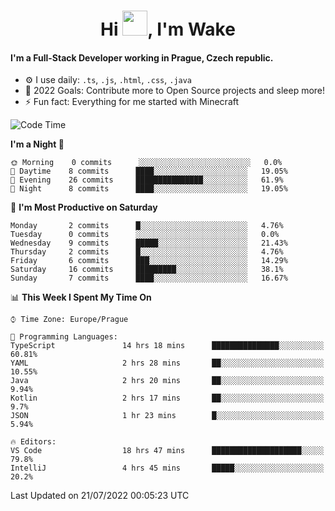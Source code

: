 <h1 align="center">Hi <img src="https://raw.githubusercontent.com/MrWakeCZ/MrWakeCZ/master/Hi.gif" width="40px" />, I'm Wake</h1>

#### I'm a Full-Stack Developer working in Prague, Czech republic.
- ⚙️ I use daily: `.ts`, `.js`, `.html`, `.css`, `.java`
- 🥅 2022 Goals: Contribute more to Open Source projects and sleep more!
- ⚡ Fun fact: Everything for me started with Minecraft

<!--START_SECTION:waka-->
![Code Time](http://img.shields.io/badge/Code%20Time-0%20secs-blue)

**I'm a Night 🦉** 

```text
🌞 Morning    0 commits      ░░░░░░░░░░░░░░░░░░░░░░░░░   0.0% 
🌆 Daytime    8 commits      ████░░░░░░░░░░░░░░░░░░░░░   19.05% 
🌃 Evening    26 commits     ███████████████░░░░░░░░░░   61.9% 
🌙 Night      8 commits      ████░░░░░░░░░░░░░░░░░░░░░   19.05%

```
📅 **I'm Most Productive on Saturday** 

```text
Monday       2 commits      █░░░░░░░░░░░░░░░░░░░░░░░░   4.76% 
Tuesday      0 commits      ░░░░░░░░░░░░░░░░░░░░░░░░░   0.0% 
Wednesday    9 commits      █████░░░░░░░░░░░░░░░░░░░░   21.43% 
Thursday     2 commits      █░░░░░░░░░░░░░░░░░░░░░░░░   4.76% 
Friday       6 commits      ███░░░░░░░░░░░░░░░░░░░░░░   14.29% 
Saturday     16 commits     █████████░░░░░░░░░░░░░░░░   38.1% 
Sunday       7 commits      ████░░░░░░░░░░░░░░░░░░░░░   16.67%

```


📊 **This Week I Spent My Time On** 

```text
⌚︎ Time Zone: Europe/Prague

💬 Programming Languages: 
TypeScript               14 hrs 18 mins      ███████████████░░░░░░░░░░   60.81% 
YAML                     2 hrs 28 mins       ██░░░░░░░░░░░░░░░░░░░░░░░   10.55% 
Java                     2 hrs 20 mins       ██░░░░░░░░░░░░░░░░░░░░░░░   9.94% 
Kotlin                   2 hrs 17 mins       ██░░░░░░░░░░░░░░░░░░░░░░░   9.7% 
JSON                     1 hr 23 mins        █░░░░░░░░░░░░░░░░░░░░░░░░   5.94%

🔥 Editors: 
VS Code                  18 hrs 47 mins      ████████████████████░░░░░   79.8% 
IntelliJ                 4 hrs 45 mins       █████░░░░░░░░░░░░░░░░░░░░   20.2%

```


 Last Updated on 21/07/2022 00:05:23 UTC
<!--END_SECTION:waka-->
